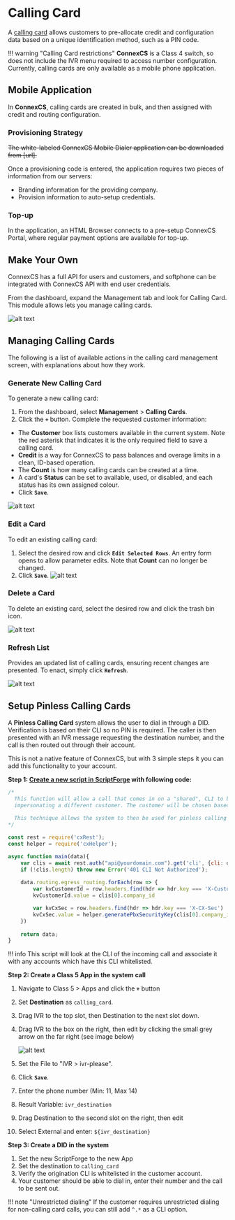 # Calling Card

A [calling card](https://en.wikipedia.org/wiki/Telephone_card) allows customers to pre-allocate credit and configuration data based on a unique identification method, such as a PIN code. 

!!! warning "Calling Card restrictions"
    **ConnexCS** is a Class 4 switch, so does not include the IVR menu required to access number configuration. Currently, calling cards are only available as a mobile phone application.

## Mobile Application
In **ConnexCS**, calling cards are created in bulk, and then assigned with credit and routing configuration.

### Provisioning Strategy
~~The white-labeled ConnexCS Mobile Dialer application can be downloaded from [url].~~

Once a provisioning code is entered, the application requires two pieces of information from our servers:

* Branding information for the providing company.
* Provision information to auto-setup credentials.

### Top-up
In the application, an HTML Browser connects to a pre-setup ConnexCS Portal, where regular payment options are available for top-up.

## Make Your Own
ConnexCS has a full API for users and customers, and softphone can be integrated with ConnexCS API with end user credentials.

From the dashboard, expand the Management tab and look for Calling Card. This module allows lets you manage calling cards.

![alt text][cc-1]

## Managing Calling Cards

The following is a list of available actions in the calling card management screen, with explanations about how they work.

### Generate New Calling Card

To generate a new calling card:

1. From the dashboard, select **Management** > **Calling Cards**.
2. Click the **`+`** button.  Complete the requested customer information:
  * The **Customer** box lists customers available in the current system. Note the red asterisk that indicates it is the only required field to save a calling card.   
  * **Credit** is a way for ConnexCS to pass balances and overage limits in a clean, ID-based operation.
  * The **Count** is how many calling cards can be created at a time.
  * A card's **Status** can be set to available, used, or disabled, and each status has its own assigned colour.
  * Click **`Save`**. 

![alt text][cc-3]

### Edit a Card

To edit an existing calling card:

1. Select the desired row and click **`Edit Selected Rows`**. An entry form opens to allow parameter edits.  Note that **Count** can no longer be changed.
3. Click **`Save`**.
![alt text][cc-5]

### Delete a Card

To delete an existing card, select the desired row and click the trash bin icon.

![alt text][cc-6]

### Refresh List

Provides an updated list of calling cards, ensuring recent changes are presented.  To enact, simply click **`Refresh`**.

![alt text][cc-8]

## Setup Pinless Calling Cards

A **Pinless Calling Card** system allows the user to dial in through a DID. Verification is based on their CLI so no PIN is required. The caller is then presented with an IVR message requesting the destination number, and the call is then routed out through their account.

This is not a native feature of ConnexCS, but with 3 simple steps it you can add this functionality to your account.

**Step 1: [Create a new script in ScriptForge](https://docs.connexcs.com/developers/scriptforge/#creating-a-new-script) with following code:** 
```javascript
/*
  This function will allow a call that comes in on a "shared", CLI to be sent to the Class 5 system
  impersonating a different customer. The customer will be chosen based upon a pre-entered CLI.
  
  This technique allows the system to then be used for pinless calling card services
*/

const rest = require('cxRest');
const helper = require('cxHelper');

async function main(data){
	var clis = await rest.auth("api@yourdomain.com").get('cli', {cli: data.routing.cli});
	if (!clis.length) throw new Error('401 CLI Not Authorized');
	
	data.routing.egress_routing.forEach(row => {
		var kvCustomerId = row.headers.find(hdr => hdr.key === 'X-Customer-ID')
		kvCustomerId.value = clis[0].company_id

		var kvCxSec = row.headers.find(hdr => hdr.key === 'X-CX-Sec')
		kvCxSec.value = helper.generatePbxSecurityKey(clis[0].company_id, data.routing.server);
	})
	
	return data;
}
```

!!! info 
    This script will look at the CLI of the incoming call and associate it with any accounts which have this CLI whitelisted.

**Step 2: Create a Class 5 App in the system call**

1. Navigate to Class 5 > Apps and click the **`+`** button
2. Set **Destination** as `calling_card`.
3. Drag IVR to the top slot, then Destination to the next slot down.
3. Drag IVR to the box on the right, then edit by clicking the small grey arrow on the far right (see image below)

    ![alt text][pinless]
    
3. Set the File to "IVR > ivr-please".
3. Click **`Save`**.
3. Enter the phone number (Min: 11, Max 14)
3. Result Variable: `ivr_destination`
4. Drag Destination to the second slot on the right, then edit
4. Select External and enter: `${ivr_destination}`

**Step 3: Create a DID in the system**
1. Set the new ScriptForge to the new App 
1. Set the destination to `calling_card`
6. Verify the origination CLI is whitelisted in the customer account.
7. Your customer should be able to dial in, enter their number and the call to be sent out.

!!! note "Unrestricted dialing"
    If the customer requires unrestricted dialing for non-calling card calls, you can still add `^.*` as a CLI option.




[cc-1]: /misc/img/193.png "CC-1"
[cc-3]: /misc/img/195.png "CC-3"
[cc-5]: /misc/img/197.png "CC-5"
[cc-6]: /misc/img/198.png "CC-6"
[cc-8]: /misc/img/200.png "CC-8"
[pinless]: /misc/img/pinless.png "Pinless Setup"



